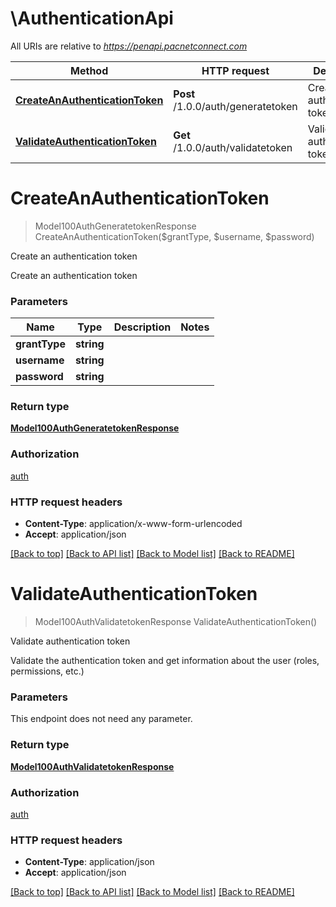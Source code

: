 # \AuthenticationApi

All URIs are relative to *https://penapi.pacnetconnect.com*

Method | HTTP request | Description
------------- | ------------- | -------------
[**CreateAnAuthenticationToken**](AuthenticationApi.md#CreateAnAuthenticationToken) | **Post** /1.0.0/auth/generatetoken | Create an authentication token
[**ValidateAuthenticationToken**](AuthenticationApi.md#ValidateAuthenticationToken) | **Get** /1.0.0/auth/validatetoken | Validate authentication token


# **CreateAnAuthenticationToken**
> Model100AuthGeneratetokenResponse CreateAnAuthenticationToken($grantType, $username, $password)

Create an authentication token

Create an authentication token


### Parameters

Name | Type | Description  | Notes
------------- | ------------- | ------------- | -------------
 **grantType** | **string**|  | 
 **username** | **string**|  | 
 **password** | **string**|  | 

### Return type

[**Model100AuthGeneratetokenResponse**](100AuthGeneratetokenResponse.md)

### Authorization

[auth](../README.md#auth)

### HTTP request headers

 - **Content-Type**: application/x-www-form-urlencoded
 - **Accept**: application/json

[[Back to top]](#) [[Back to API list]](../README.md#documentation-for-api-endpoints) [[Back to Model list]](../README.md#documentation-for-models) [[Back to README]](../README.md)

# **ValidateAuthenticationToken**
> Model100AuthValidatetokenResponse ValidateAuthenticationToken()

Validate authentication token

Validate the authentication token and get information about the user (roles, permissions, etc.)


### Parameters
This endpoint does not need any parameter.

### Return type

[**Model100AuthValidatetokenResponse**](100AuthValidatetokenResponse.md)

### Authorization

[auth](../README.md#auth)

### HTTP request headers

 - **Content-Type**: application/json
 - **Accept**: application/json

[[Back to top]](#) [[Back to API list]](../README.md#documentation-for-api-endpoints) [[Back to Model list]](../README.md#documentation-for-models) [[Back to README]](../README.md)

